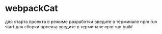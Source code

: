 # webpackCat

для старта проекта в режиме разработки введите в терминале npm run start 
для сборки проекта введите в терминале npm run build